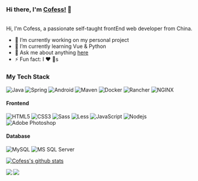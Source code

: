 ### Hi there, I'm [Cofess!](https://blog.cofess.com/) 👋
<br />
Hi, I'm Cofess, a passionate self-taught frontEnd web developer from China.

- 🔭 I’m currently working on my personal project
- 🌱 I’m currently learning Vue & Python
- 💬 Ask me about anything [here](https://github.com/cofess/cofess/issues)
- ⚡ Fun fact: I :heart: :dog:s

### My Tech Stack

![Java](http://img.shields.io/badge/-Java-007396?style=flat-square&logo=java&logoColor=ffffff)
![Spring](http://img.shields.io/badge/-Spring-6DB33F?style=flat-square&logo=spring&logoColor=ffffff)
![Android](http://img.shields.io/badge/-Android-3DDC84?style=flat-square&logo=android&logoColor=ffffff)
![Maven](http://img.shields.io/badge/-Maven-1565c0?style=flat-square&logo=apache-maven)
![Docker](https://img.shields.io/badge/-Docker-black?style=flat-square&logo=docker)
![Rancher](http://img.shields.io/badge/-Rancher-0075A8?style=flat-square&logo=rancher&logoColor=ffffff)
![NGINX](http://img.shields.io/badge/-NGINX-269539?style=flat-square&logo=nginx&logoColor=ffffff)

#### Frontend
![HTML5](https://img.shields.io/badge/-HTML5-%23E44D27?style=flat-square&logo=html5&logoColor=ffffff)
![CSS3](https://img.shields.io/badge/-CSS3-%231572B6?style=flat-square&logo=css3)
![Sass](https://img.shields.io/badge/-Sass-%23CC6699?style=flat-square&logo=sass&logoColor=ffffff)
![Less](https://img.shields.io/badge/-Less-%23CC6699?style=flat-square&logo=less&logoColor=ffffff)
![JavaScript](https://img.shields.io/badge/-JavaScript-%23F7DF1C?style=flat-square&logo=javascript&logoColor=000000&labelColor=%23F7DF1C&color=%23FFCE5A)
![Nodejs](https://img.shields.io/badge/-Nodejs-black?style=flat-square&logo=Node.js)
![Adobe Photoshop](http://img.shields.io/badge/-Abode%20Photoshop-26C9FF?style=flat-square&logo=adobe-photoshop&logoColor=ffffff)

#### Database
![MySQL](https://img.shields.io/badge/-mysql-yellow?style=flat-square)
![MS SQL Server](http://img.shields.io/badge/-MS%20SQL%20Server-CC2927?style=flat-square&logo=microsoft-sql-server&logoColor=ffffff)

<!-- **Languages and Tools:**  

<code><img height="20" src="https://raw.githubusercontent.com/github/explore/80688e429a7d4ef2fca1e82350fe8e3517d3494d/topics/javascript/javascript.png"></code>
<code><img height="20" src="https://raw.githubusercontent.com/github/explore/80688e429a7d4ef2fca1e82350fe8e3517d3494d/topics/typescript/typescript.png"></code>
<code><img height="20" src="https://raw.githubusercontent.com/github/explore/80688e429a7d4ef2fca1e82350fe8e3517d3494d/topics/react/react.png"></code>
<code><img height="20" src="https://raw.githubusercontent.com/github/explore/5c058a388828bb5fde0bcafd4bc867b5bb3f26f3/topics/graphql/graphql.png"></code>
<code><img height="20" src="https://raw.githubusercontent.com/github/explore/80688e429a7d4ef2fca1e82350fe8e3517d3494d/topics/nodejs/nodejs.png"></code> -->

<!--- 
  if you have forked this to use on your profile, 
  Change the `github-readme-stats.anuraghazra1.vercel.app` to `github-readme-stats.vercel.app` 
--->

[![Cofess's github stats](https://github-readme-stats.anuraghazra1.vercel.app/api?username=cofess&show_icons=true&title_color=fff&icon_color=79ff97&text_color=9f9f9f&bg_color=151515)](https://github.com/cofess/hexo-theme-pure)

<a href="https://github.com/cofess/hexo-theme-pure">
  <img align="left" src="https://github-readme-stats.anuraghazra1.vercel.app/api/pin/?username=cofess&repo=hexo-theme-pure&title_color=fff&icon_color=79ff97&text_color=9f9f9f&bg_color=151515" />
</a>

<a href="https://github.com/cofess/cofess.github.io">
  <img align="left" src="https://github-readme-stats.anuraghazra1.vercel.app/api/pin/?username=cofess&repo=cofess.github.io&title_color=fff&icon_color=79ff97&text_color=9f9f9f&bg_color=151515" />
</a>
